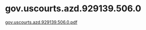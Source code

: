 # gov.uscourts.azd.929139.506.0

[gov.uscourts.azd.929139.506.0.pdf](gov%20uscourts%20azd%20929139%20506%200%20acd9efc18e934a088525489a80b41841/gov.uscourts.azd.929139.506.0.pdf)